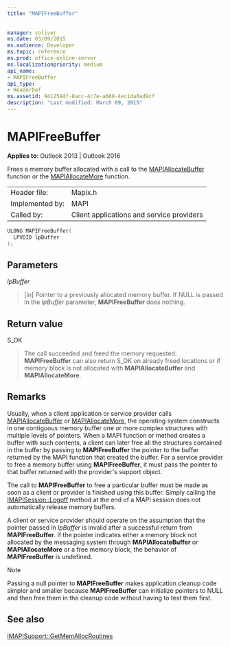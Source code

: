 ```yaml
---
title: "MAPIFreeBuffer"
 
 
manager: soliver
ms.date: 03/09/2015
ms.audience: Developer
ms.topic: reference
ms.prod: office-online-server
ms.localizationpriority: medium
api_name:
- MAPIFreeBuffer
api_type:
- HeaderDef
ms.assetid: 9412594f-8acc-4c7e-a668-4ec1da0ad9cf
description: "Last modified: March 09, 2015"
---
```


# MAPIFreeBuffer

  
  
**Applies to**: Outlook 2013 | Outlook 2016 
  
Frees a memory buffer allocated with a call to the [MAPIAllocateBuffer](mapiallocatebuffer.md) function or the [MAPIAllocateMore](mapiallocatemore.md) function. 
  
|||
|:-----|:-----|
|Header file:  <br/> |Mapix.h  <br/> |
|Implemented by:  <br/> |MAPI  <br/> |
|Called by:  <br/> |Client applications and service providers  <br/> |
   
```cpp
ULONG MAPIFreeBuffer(
  LPVOID lpBuffer
);
```

## Parameters

 _lpBuffer_
  
> [in] Pointer to a previously allocated memory buffer. If NULL is passed in the  _lpBuffer_ parameter, **MAPIFreeBuffer** does nothing. 
    
## Return value

S_OK 
  
> The call succeeded and freed the memory requested. **MAPIFreeBuffer** can also return S_OK on already freed locations or if memory block is not allocated with **MAPIAllocateBuffer** and **MAPIAllocateMore**.
    
## Remarks

Usually, when a client application or service provider calls [MAPIAllocateBuffer](mapiallocatebuffer.md) or [MAPIAllocateMore](mapiallocatemore.md), the operating system constructs in one contiguous memory buffer one or more complex structures with multiple levels of pointers. When a MAPI function or method creates a buffer with such contents, a client can later free all the structures contained in the buffer by passing to **MAPIFreeBuffer** the pointer to the buffer returned by the MAPI function that created the buffer. For a service provider to free a memory buffer using **MAPIFreeBuffer**, it must pass the pointer to that buffer returned with the provider's support object. 
  
The call to **MAPIFreeBuffer** to free a particular buffer must be made as soon as a client or provider is finished using this buffer. Simply calling the [IMAPISession::Logoff](imapisession-logoff.md) method at the end of a MAPI session does not automatically release memory buffers. 
  
A client or service provider should operate on the assumption that the pointer passed in  _lpBuffer_ is invalid after a successful return from **MAPIFreeBuffer**. If the pointer indicates either a memory block not allocated by the messaging system through **MAPIAllocateBuffer** or **MAPIAllocateMore** or a free memory block, the behavior of **MAPIFreeBuffer** is undefined. 
  
> [!NOTE]
> Passing a null pointer to **MAPIFreeBuffer** makes application cleanup code simpler and smaller because **MAPIFreeBuffer** can initialize pointers to NULL and then free them in the cleanup code without having to test them first. 
  
## See also



[IMAPISupport::GetMemAllocRoutines](imapisupport-getmemallocroutines.md)

